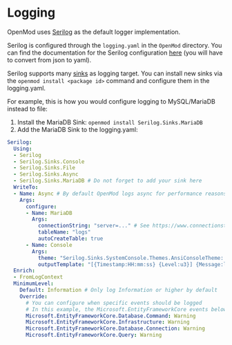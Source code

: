 # Logging
OpenMod uses [Serilog](https://serilog.net/) as the default logger implementation.

Serilog is configured through the `logging.yaml` in the `OpenMod` directory.
You can find the documentation for the Serilog configuration [here](https://github.com/serilog/serilog-settings-configuration) (you will have to convert from json to yaml).

Serilog supports many [sinks](https://github.com/serilog/serilog/wiki/Provided-Sinks) as logging target. You can install new sinks via the `openmod install <package id>` command and configure them in the logging.yaml.

For example, this is how you would configure logging to MySQL/MariaDB instead to file:

1. Install the MariaDB Sink: `openmod install Serilog.Sinks.MariaDB`
2. Add the MariaDB Sink to the logging.yaml:
```yaml
Serilog:
  Using:
  - Serilog
  - Serilog.Sinks.Console
  - Serilog.Sinks.File
  - Serilog.Sinks.Async
  - Serilog.Sinks.MariaDB # Do not forget to add your sink here
  WriteTo:
  - Name: Async # By default OpenMod logs async for performance reasons
    Args:
      configure:
      - Name: MariaDB
        Args:
          connectionString: "server=..." # See https://www.connectionstrings.com/mysql/
          tableName: "logs"
          autoCreateTable: true
      - Name: Console
        Args:
          theme: "Serilog.Sinks.SystemConsole.Themes.AnsiConsoleTheme::Code, Serilog.Sinks.Console"
          outputTemplate: "[{Timestamp:HH:mm:ss} {Level:u3}] {Message:lj}{NewLine}{Exception}"
  Enrich:
  - FromLogContext
  MinimumLevel:
    Default: Information # Only log Information or higher by default
    Override:
      # You can configure when specific events should be logged
      # In this example, the Microsoft.EntityFrameworkCore events below are only logged if Warning or higher
      Microsoft.EntityFrameworkCore.Database.Command: Warning
      Microsoft.EntityFrameworkCore.Infrastructure: Warning
      Microsoft.EntityFrameworkCore.Database.Connection: Warning
      Microsoft.EntityFrameworkCore.Query: Warning
```

